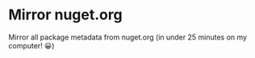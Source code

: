 # Mirror nuget.org

Mirror all package metadata from nuget.org (in under 25 minutes on my computer! 😀)
